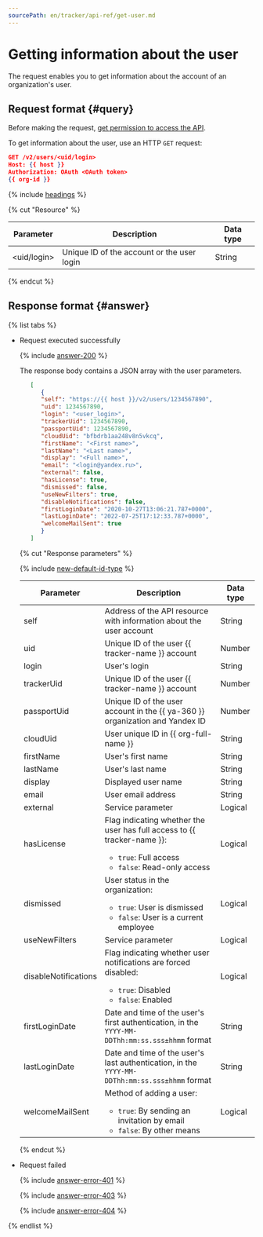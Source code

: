 ```yaml
---
sourcePath: en/tracker/api-ref/get-user.md
---
```

# Getting information about the user

The request enables you to get information about the account of an organization's user.

## Request format {#query}

Before making the request, [get permission to access the API](concepts/access.md).

To get information about the user, use an HTTP `GET` request:

```json
GET /v2/users/<uid/login>
Host: {{ host }}
Authorization: OAuth <OAuth token>
{{ org-id }}
```

{% include [headings](../_includes/tracker/api/headings.md) %}

{% cut "Resource" %}

| Parameter | Description | Data type |
| --- | --- | --- |
| \<uid/login\> | Unique ID of the account or the user login | String |

{% endcut %}

## Response format {#answer}

{% list tabs %}

- Request executed successfully

   {% include [answer-200](../_includes/tracker/api/answer-200.md) %}

   The response body contains a JSON array with the user parameters.

   
   ```json
      [
         {
         "self": "https://{{ host }}/v2/users/1234567890",
         "uid": 1234567890,
         "login": "<user_login>",
         "trackerUid": 1234567890,
         "passportUid": 1234567890,
         "cloudUid": "bfbdrb1aa248v8n5vkcq",
         "firstName": "<First name>",
         "lastName": "<Last name>",
         "display": "<Full name>",
         "email": "<login@yandex.ru>",
         "external": false,
         "hasLicense": true,
         "dismissed": false,
         "useNewFilters": true,
         "disableNotifications": false,
         "firstLoginDate": "2020-10-27T13:06:21.787+0000",
         "lastLoginDate": "2022-07-25T17:12:33.787+0000",
         "welcomeMailSent": true
         }
      ]
   ```


   {% cut "Response parameters" %}

   {% include [new-default-id-type](../_includes/tracker/api/new-default-id-type.md) %}

   Parameter | Description | Data type
   -------- | -------- | ----------
   self | Address of the API resource with information about the user account | String
   uid | Unique ID of the user {{ tracker-name }} account | Number
   login | User's login | String
   trackerUid | Unique ID of the user {{ tracker-name }} account | Number
   passportUid | Unique ID of the user account in the {{ ya-360 }} organization and Yandex ID | Number
   cloudUid | User unique ID in {{ org-full-name }} | String
   firstName | User's first name | String
   lastName | User's last name | String
   display | Displayed user name | String
   email | User email address | String
   external | Service parameter | Logical
   hasLicense | Flag indicating whether the user has full access to {{ tracker-name }}:<ul><li>`true`: Full access</li><li>`false`: Read-only access</li></ul> | Logical
   dismissed | User status in the organization:<ul><li>`true`: User is dismissed</li><li>`false`: User is a current employee</li></ul> | Logical
   useNewFilters | Service parameter | Logical
   disableNotifications | Flag indicating whether user notifications are forced disabled:<ul><li>`true`: Disabled</li><li>`false`: Enabled</li></ul> | Logical
   firstLoginDate | Date and time of the user's first authentication, in the `YYYY-MM-DDThh:mm:ss.sss±hhmm` format | String
   lastLoginDate | Date and time of the user's last authentication, in the `YYYY-MM-DDThh:mm:ss.sss±hhmm` format | String
   welcomeMailSent | Method of adding a user: <ul><li>`true`: By sending an invitation by email</li><li>`false`: By other means</li></ul> | Logical

   {% endcut %}

- Request failed

   {% include [answer-error-401](../_includes/tracker/api/answer-error-401.md) %}

   {% include [answer-error-403](../_includes/tracker/api/answer-error-403.md) %}

   {% include [answer-error-404](../_includes/tracker/api/answer-error-404.md) %}

{% endlist %}